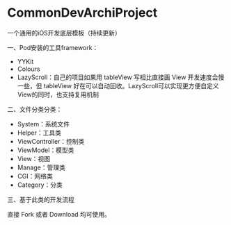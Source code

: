 # CommonDevArchiProject

一个通用的iOS开发底层模板（持续更新）

一、Pod安装的工具framework：

- YYKit
- Colours
- LazyScroll：自己的项目如果用 tableView 写相比直接画 View 开发速度会慢一些，但 tableView 好在可以自动回收。LazyScroll可以实现更方便自定义View的同时，也支持复用机制

二、文件分类分类：

- System：系统文件
- Helper：工具类
- ViewController：控制类
- ViewModel：模型类
- View：视图
- Manage：管理类
- CGI：网络类
- Category：分类

三、基于此类的开发流程

直接 Fork 或者 Download 均可使用。

